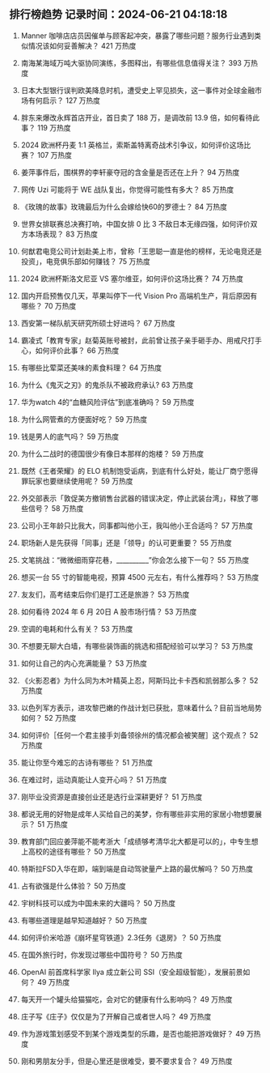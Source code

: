 
## 排行榜趋势 记录时间：2024-06-21 04:18:18
  
  1. Manner 咖啡店店员因催单与顾客起冲突，暴露了哪些问题？服务行业遇到类似情况该如何妥善解决？ 421 万热度
    
  2. 南海某海域万吨大驱协同演练，多图释出，有哪些信息值得关注？ 393 万热度
    
  3. 日本大型银行误判欧美降息时机，遭受史上罕见损失，这一事件对全球金融市场有何启示？ 127 万热度
    
  4. 胖东来爆改永辉首店开业，首日卖了 188 万，是调改前 13.9 倍，如何看待此事？ 119 万热度
    
  5. 2024 欧洲杯丹麦 1:1 英格兰，索斯盖特离奇战术引争议，如何评价这场比赛？ 107 万热度
    
  6. 姜萍事件后，围棋界的李轩豪夺冠的含金量是否还在上升？ 94 万热度
    
  7. 网传 Uzi 可能将于 WE 战队复出，你觉得可能性有多大？ 85 万热度
    
  8. 《玫瑰的故事》玫瑰最后为什么会嫁给快60的罗德士？ 84 万热度
    
  9. 世界女排联赛总决赛打响，中国女排 0 比 3 不敌日本无缘四强，如何评价双方本场表现？ 83 万热度
    
  10. 何猷君电竞公司计划赴美上市，曾称「王思聪一直是他的榜样，无论电竞还是投资」，电竞俱乐部如何赚钱？ 75 万热度
    
  11. 2024 欧洲杯斯洛文尼亚 VS 塞尔维亚，如何评价这场比赛？ 74 万热度
    
  12. 国内开启预售仅几天，苹果叫停下一代 Vision Pro 高端机生产，背后原因有哪些？ 70 万热度
    
  13. 西安第一梯队航天研究所硕士好进吗？ 67 万热度
    
  14. 霸凌式「教育专家」赵菊英账号被封，此前曾让孩子亲手砸手办、用戒尺打手心，如何评价此事？ 66 万热度
    
  15. 有哪些比荤菜还美味的素食料理？ 64 万热度
    
  16. 为什么《鬼灭之刃》的鬼杀队不被政府承认? 63 万热度
    
  17. 华为watch 4的“血糖风险评估”到底准确吗？ 59 万热度
    
  18. 为什么网管煮的方便面好吃？ 59 万热度
    
  19. 钱是男人的底气吗？ 59 万热度
    
  20. 为什么二战时的德国很少有像日本那样的炮楼？ 59 万热度
    
  21. 既然《王者荣耀》的 ELO 机制饱受诟病，到底有什么好处，能让厂商宁愿得罪玩家也要继续使用呢？ 59 万热度
    
  22. 外交部表示「敦促美方撤销售台武器的错误决定，停止武装台湾」，释放了哪些信号？ 58 万热度
    
  23. 公司小王年龄只比我大，同事都叫他小王，我叫他小王合适吗？ 57 万热度
    
  24. 职场新人是先获得「同事」还是「领导」的认可更重要？ 55 万热度
    
  25. 文笔挑战：“微微细雨穿花巷，__________”你会怎么接下一句？ 55 万热度
    
  26. 想买一台 55 寸的智能电视，预算 4500 元左右，有什么推荐吗？ 53 万热度
    
  27. 友友们，高考结束后你们是打工还是旅游？ 53 万热度
    
  28. 如何看待 2024 年 6 月 20日 A 股市场行情？ 53 万热度
    
  29. 空调的电耗和什么有关？ 53 万热度
    
  30. 不想要无聊大白墙，有哪些装饰画的挑选和搭配经验可以学习？ 53 万热度
    
  31. 如何让自己的内心充满能量？ 53 万热度
    
  32. 《火影忍者》为什么同为木叶精英上忍，阿斯玛比卡卡西和凯弱那么多？ 52 万热度
    
  33. 以色列军方表示，进攻黎巴嫩的作战计划已获批，意味着什么？目前当地局势如何？ 52 万热度
    
  34. 如何评价［任何一个君主接手刘备领徐州的情况都会被笑醒］这个观点？ 52 万热度
    
  35. 能让你至今难忘的古诗有哪些？ 51 万热度
    
  36. 在难过时，运动真能让人变开心吗？ 51 万热度
    
  37. 刚毕业没资源是直接创业还是选行业深耕更好？ 51 万热度
    
  38. 都说无用的好物是成年人买给自己的美梦，你有哪些非实用的家居小物想要展示？ 51 万热度
    
  39. 教育部门回应姜萍能不能考浙大「成绩够考清华北大都是可以的」，中专生想上高校的途径有哪些？ 50 万热度
    
  40. 特斯拉FSD入华在即，端到端是自动驾驶量产上路的最优解吗？ 50 万热度
    
  41. 占有欲强是什么体验？ 50 万热度
    
  42. 宇树科技可以成为中国未来的大疆吗？ 50 万热度
    
  43. 有哪些道理是越早知道越好？ 50 万热度
    
  44. 如何评价米哈游《崩坏星穹铁道》2.3任务《退房》？ 50 万热度
    
  45. 在国外旅行时，你发现过哪些中国符号？ 50 万热度
    
  46. OpenAI 前首席科学家 Ilya 成立新公司 SSI（安全超级智能），发展前景如何？ 49 万热度
    
  47. 每天开一个罐头给猫猫吃，会对它的健康有什么影响吗？ 49 万热度
    
  48. 庄子写《庄子》仅仅是为了开解自己或者世人吗？ 49 万热度
    
  49. 作为游戏策划感受不到某个游戏类型的乐趣，是否也能把游戏做好？ 49 万热度
    
  50. 刚和男朋友分手，但是心里还是很难受，要不要求复合？ 49 万热度
    